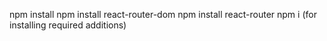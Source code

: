 npm install
npm install react-router-dom
npm install react-router
npm i (for installing required additions)
